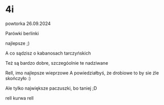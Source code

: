 # 4i
powtorka
26.09.2024

Parówki berlinki

najlepsze ;)

A co sądzisz o kabanosach tarczyńskich

Też są bardzo dobre, szczegóolnie te nadziwane

Rell, imo najlepsze wieprzowe
 A powiedziałbyś, że drobiowe to by sie źle skończyło :)


Ale tylko największe paczuszki, bo taniej ;D


rell kurwa rell
